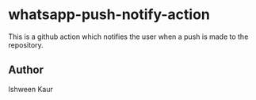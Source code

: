 # whatsapp-push-notify-action

This is a github action which notifies the user when a push is made to the repository.

## Author

Ishween Kaur
